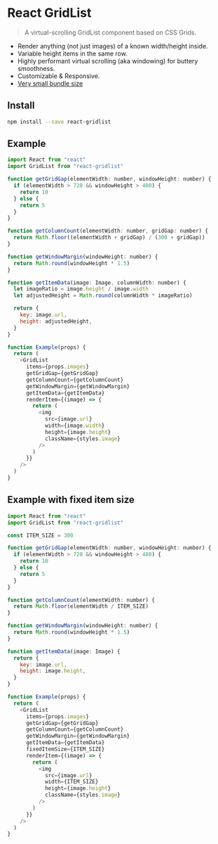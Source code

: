 # React GridList

> A virtual-scrolling GridList component based on CSS Grids.

- Render anything (not just images) of a known width/height inside.
- Variable height items in the same row.
- Highly performant virtual scrolling (aka windowing) for buttery smoothness.
- Customizable & Responsive.
- [Very small bundle size](https://bundlephobia.com/result?p=react-gridlist)

## Install

```sh
npm install --save react-gridlist
```

## Example

```js
import React from "react"
import GridList from "react-gridlist"

function getGridGap(elementWidth: number, windowHeight: number) {
  if (elementWidth > 720 && windowHeight > 480) {
    return 10
  } else {
    return 5
  }
}

function getColumnCount(elementWidth: number, gridGap: number) {
  return Math.floor((elementWidth + gridGap) / (300 + gridGap))
}

function getWindowMargin(windowHeight: number) {
  return Math.round(windowHeight * 1.5)
}

function getItemData(image: Image, columnWidth: number) {
  let imageRatio = image.height / image.width
  let adjustedHeight = Math.round(columnWidth * imageRatio)

  return {
    key: image.url,
    height: adjustedHeight,
  }
}

function Example(props) {
  return (
    <GridList
      items={props.images}
      getGridGap={getGridGap}
      getColumnCount={getColumnCount}
      getWindowMargin={getWindowMargin}
      getItemData={getItemData}
      renderItem={(image) => {
        return (
          <img
            src={image.url}
            width={image.width}
            height={image.height}
            className={styles.image}
          />
        )
      }}
    />
  )
}
```

## Example with fixed item size

```js
import React from "react"
import GridList from "react-gridlist"

const ITEM_SIZE = 300

function getGridGap(elementWidth: number, windowHeight: number) {
  if (elementWidth > 720 && windowHeight > 480) {
    return 10
  } else {
    return 5
  }
}

function getColumnCount(elementWidth: number) {
  return Math.floor(elementWidth / ITEM_SIZE)
}

function getWindowMargin(windowHeight: number) {
  return Math.round(windowHeight * 1.5)
}

function getItemData(image: Image) {
  return {
    key: image.url,
    height: image.height,
  }
}

function Example(props) {
  return (
    <GridList
      items={props.images}
      getGridGap={getGridGap}
      getColumnCount={getColumnCount}
      getWindowMargin={getWindowMargin}
      getItemData={getItemData}
      fixedItemSize={ITEM_SIZE}
      renderItem={(image) => {
        return (
          <img
            src={image.url}
            width={ITEM_SIZE}
            height={image.height}
            className={styles.image}
          />
        )
      }}
    />
  )
}
```
